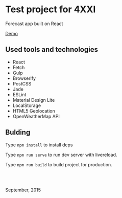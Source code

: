 # Test project for 4XXI

Forecast app built on React

[Demo](http://7rulnik.github.io/4xxi-test-project/)

## Used tools and technologies

* React
* Fetch
* Gulp
* Browserify
* PostCSS
* Jade
* ESLint
* Material Design Lite
* LocalStorage
* HTML5 Geolocation
* OpenWeatherMap API

## Bulding

Type `npm install` to install deps

Type `npm run serve` to run dev server with livereload.

Type `npm run build` to build project for production.

<br><br>

September, 2015
